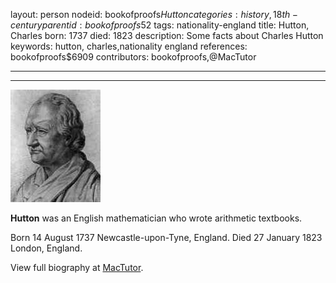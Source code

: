 layout: person
nodeid: bookofproofs$Hutton
categories: history,18th-century
parentid: bookofproofs$52
tags: nationality-england
title: Hutton, Charles
born: 1737
died: 1823
description: Some facts about Charles Hutton
keywords: hutton, charles,nationality england
references: bookofproofs$6909
contributors: bookofproofs,@MacTutor

---


---

![Hutton.jpg](https://github.com/bookofproofs/bookofproofs.github.io/blob/main/_sources/_assets/images/portraits/Hutton.jpg?raw=true)

**Hutton** was an English mathematician who wrote arithmetic textbooks.

Born 14 August 1737 Newcastle-upon-Tyne, England. Died 27 January 1823 London, England.


View full biography at [MacTutor](https://mathshistory.st-andrews.ac.uk/Biographies/Hutton/).